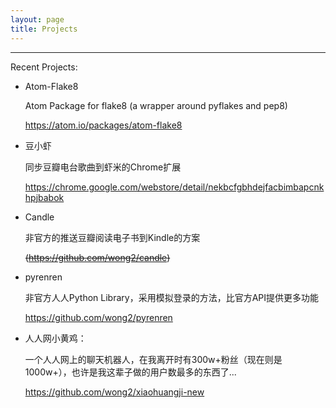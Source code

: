 ```yaml
---
layout: page
title: Projects
---
```


------------------

Recent Projects:

* Atom-Flake8

  Atom Package for flake8 (a wrapper around pyflakes and pep8)

  <https://atom.io/packages/atom-flake8>

* 豆小虾

  同步豆瓣电台歌曲到虾米的Chrome扩展

  <https://chrome.google.com/webstore/detail/nekbcfgbhdejfacbimbapcnkhpjbabok>

* Candle

  非官方的推送豆瓣阅读电子书到Kindle的方案

  <del>(https://github.com/wong2/candle)</del><br>

* pyrenren

  非官方人人Python Library，采用模拟登录的方法，比官方API提供更多功能

  <https://github.com/wong2/pyrenren>

* 人人网小黄鸡：

  一个人人网上的聊天机器人，在我离开时有300w+粉丝（现在则是1000w+），也许是我这辈子做的用户数最多的东西了...

  <https://github.com/wong2/xiaohuangji-new>

